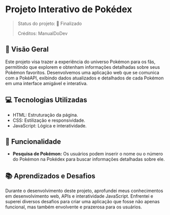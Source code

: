 # Projeto Interativo de Pokédex  
> Status do projeto: 🌟 Finalizado
> 
> Créditos: ManualDoDev

##  🚀 Visão Geral
Este projeto visa trazer a experiência do universo Pokémon para os fãs, permitindo que explorem e obtenham informações detalhadas sobre seus Pokémon favoritos. Desenvolvemos uma aplicação web que se comunica com a PokéAPI, exibindo dados atualizados e detalhados de cada Pokémon em uma interface amigável e interativa.

## 💻 Tecnologias Utilizadas
- HTML: Estruturação da página.
- CSS: Estilização e responsividade.
- JavaScript: Lógica e interatividade.

## 🎯 Funcionalidade
- **Pesquisa de Pokémon:** Os usuários podem inserir o nome ou o número do Pokémon na Pokédex para buscar informações detalhadas sobre ele.

## 📚 Aprendizados e Desafios
Durante o desenvolvimento deste projeto, aprofundei meus conhecimentos em desenvolvimento web, APIs e interatividade JavaScript. Enfrentei e superei diversos desafios para criar uma aplicação que fosse não apenas funcional, mas também envolvente e prazerosa para os usuários.
